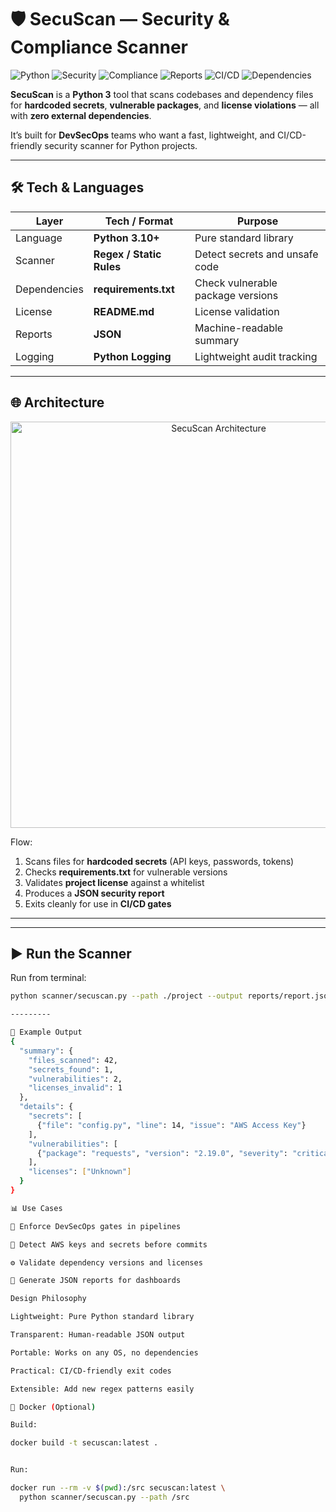 # 🛡️ SecuScan — Security & Compliance Scanner

![Python](https://img.shields.io/badge/Python-3.10+-blue.svg?logo=python&logoColor=white)
![Security](https://img.shields.io/badge/Security-Scanner-FF5252?logo=shield)
![Compliance](https://img.shields.io/badge/Compliance-Licenses-4CAF50?logo=open-source-initiative)
![Reports](https://img.shields.io/badge/Reports-JSON-2196F3?logo=json)
![CI/CD](https://img.shields.io/badge/CI/CD-Ready-2088FF?logo=githubactions)
![Dependencies](https://img.shields.io/badge/Dependencies-None-green?logo=python)

**SecuScan** is a **Python 3** tool that scans codebases and dependency files for **hardcoded secrets**, **vulnerable packages**, and **license violations** — all with **zero external dependencies**.

It’s built for **DevSecOps** teams who want a fast, lightweight, and CI/CD-friendly security scanner for Python projects.

------

## 🛠 Tech & Languages

| Layer | Tech / Format | Purpose |
|------|------|------|
| Language | **Python 3.10+** | Pure standard library |
| Scanner | **Regex / Static Rules** | Detect secrets and unsafe code |
| Dependencies | **requirements.txt** | Check vulnerable package versions |
| License | **README.md** | License validation |
| Reports | **JSON** | Machine-readable summary |
| Logging | **Python Logging** | Lightweight audit tracking |

---

## 🌐 Architecture

<p align="center">
  <img src="https://raw.githubusercontent.com/codecrafters-io/build-your-own-x/main/media/devops-architecture-diagram.png" alt="SecuScan Architecture" width="650" />
</p>

Flow:
1. Scans files for **hardcoded secrets** (API keys, passwords, tokens)  
2. Checks **requirements.txt** for vulnerable versions  
3. Validates **project license** against a whitelist  
4. Produces a **JSON security report**  
5. Exits cleanly for use in **CI/CD gates**

---


---

## ▶️ Run the Scanner

Run from terminal:
```bash
python scanner/secuscan.py --path ./project --output reports/report.json

---------

🧪 Example Output
{
  "summary": {
    "files_scanned": 42,
    "secrets_found": 1,
    "vulnerabilities": 2,
    "licenses_invalid": 1
  },
  "details": {
    "secrets": [
      {"file": "config.py", "line": 14, "issue": "AWS Access Key"}
    ],
    "vulnerabilities": [
      {"package": "requests", "version": "2.19.0", "severity": "critical"}
    ],
    "licenses": ["Unknown"]
  }
}

📊 Use Cases

🔐 Enforce DevSecOps gates in pipelines

🧩 Detect AWS keys and secrets before commits

⚙️ Validate dependency versions and licenses

🧾 Generate JSON reports for dashboards

Design Philosophy

Lightweight: Pure Python standard library

Transparent: Human-readable JSON output

Portable: Works on any OS, no dependencies

Practical: CI/CD-friendly exit codes

Extensible: Add new regex patterns easily

🐳 Docker (Optional)

Build:

docker build -t secuscan:latest .


Run:

docker run --rm -v $(pwd):/src secuscan:latest \
  python scanner/secuscan.py --path /src
